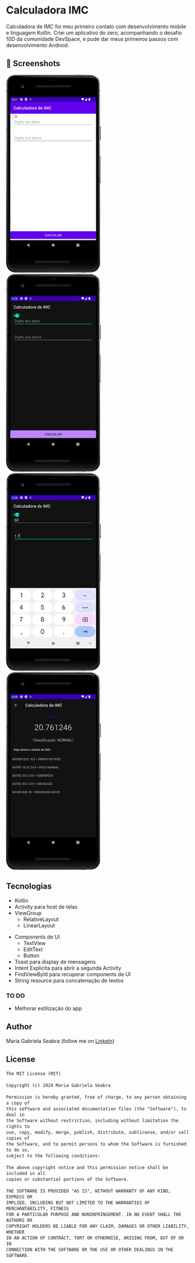 # Calculadora IMC
Calculadora de IMC foi meu primeiro contato com desenvolvimento mobile e linguagem Kotlin. Criei um aplicativo do zero, acompanhando o desafio 10D da comunidade DevSpace, e pude dar meus primeiros passos com desenvolvimento Android. 



## :camera_flash: Screenshots
<!-- You can add more screenshots here if you like -->
<img src="gradle/Resultados/Screenshot_20240116_202752.png" width="260">&emsp;<img src="gradle/Resultados/Screenshot_20240116_202810.png" width="260">&emsp;<img src="gradle/Resultados/Screenshot_20240116_202823.png" width="260">&emsp;<img src="gradle/Resultados/Screenshot_20240116_202831.png" width="260">

## Tecnologias
* Kotlin
* Activity para host de telas
* ViewGroup
    * RelativeLayout
    * LinearLayout
- Components de UI
    - TextView
    - EditText
    - Button
- Toast para display de mensagens
- Intent Explicita para abrir a segunda Activity
- FindViewById para recuperar components de UI
- String resource para concatenação de textos

### TO DO
- Melhorar estilização do app

## Author
Maria Gabriela Seabra (follow me on [LinkeIn](https://www.linkedin.com/in/maria-gabriela-seabra-087855298/))

## License
```
The MIT License (MIT)

Copyright (c) 2024 Maria Gabriela Seabra

Permission is hereby granted, free of charge, to any person obtaining a copy of
this software and associated documentation files (the "Software"), to deal in
the Software without restriction, including without limitation the rights to
use, copy, modify, merge, publish, distribute, sublicense, and/or sell copies of
the Software, and to permit persons to whom the Software is furnished to do so,
subject to the following conditions:

The above copyright notice and this permission notice shall be included in all
copies or substantial portions of the Software.

THE SOFTWARE IS PROVIDED "AS IS", WITHOUT WARRANTY OF ANY KIND, EXPRESS OR
IMPLIED, INCLUDING BUT NOT LIMITED TO THE WARRANTIES OF MERCHANTABILITY, FITNESS
FOR A PARTICULAR PURPOSE AND NONINFRINGEMENT. IN NO EVENT SHALL THE AUTHORS OR
COPYRIGHT HOLDERS BE LIABLE FOR ANY CLAIM, DAMAGES OR OTHER LIABILITY, WHETHER
IN AN ACTION OF CONTRACT, TORT OR OTHERWISE, ARISING FROM, OUT OF OR IN
CONNECTION WITH THE SOFTWARE OR THE USE OR OTHER DEALINGS IN THE SOFTWARE.
```
